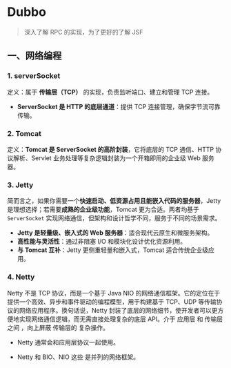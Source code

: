 # Dubbo

> 深入了解 RPC 的实现，为了更好的了解 JSF

## 一、网络编程



### 1. serverSocket

定义：属于 **传输层（TCP）** 的实现，负责监听端口、建立和管理 TCP 连接。

- **ServerSocket 是 HTTP 的底层通道**：提供 TCP 连接管理，确保字节流可靠传输。



### 2. Tomcat

定义：**Tomcat 是 ServerSocket 的高阶封装**，它将底层的 TCP 通信、HTTP 协议解析、Servlet 业务处理等复杂逻辑封装为一个开箱即用的企业级 Web 服务器。



### 3. Jetty

简而言之，如果你需要一个**快速启动、低资源占用且能嵌入代码的服务器**，Jetty 是理想选择；若需要**成熟的企业级功能**，Tomcat 更为合适。两者均基于 `ServerSocket` 实现网络通信，但架构和设计哲学不同，服务于不同的场景需求。

- **Jetty 是轻量级、嵌入式的 Web 服务器**：适合现代云原生和微服务架构。
- **高性能与灵活性**：通过非阻塞 I/O 和模块化设计优化资源利用。
- **与 Tomcat 互补**：Jetty 更侧重轻量和嵌入式，Tomcat 适合传统企业级应用。



### 4. Netty

Netty 不是 TCP 协议，而是一个基于 Java NIO 的网络通信框架。它的定位在于提供一个高效、异步和事件驱动的编程模型，用于构建基于 TCP、UDP 等传输协议的网络应用程序。换句话说，Netty 封装了底层的网络细节，使开发者可以更方便地实现网络通信逻辑，而无需直接处理复杂的底层 API。介于 应用层 和 传输层 之间 ，向上屏蔽 传输层的 复杂操作。

+ Netty 通常会和应用层协议一起使用。

+ Netty 和 BIO、NIO 这些 是并列的网络框架。









